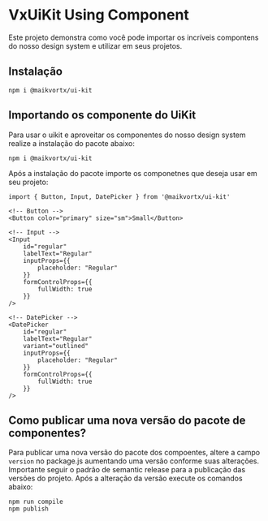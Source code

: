 # VxUiKit Using Component

Este projeto demonstra como você pode importar os incríveis compontens do nosso design system e utilizar em seus projetos.

## Instalação

```
npm i @maikvortx/ui-kit
```

## Importando os componente do UiKit

Para usar o uikit e aproveitar os componentes do nosso design system realize a instalação do pacote abaixo:

```
npm i @maikvortx/ui-kit
```

Após a instalação do pacote importe os componetnes que deseja usar em seu projeto:

```
import { Button, Input, DatePicker } from '@maikvortx/ui-kit'

<!-- Button -->
<Button color="primary" size="sm">Small</Button>

<!-- Input -->
<Input
    id="regular"
    labelText="Regular"
    inputProps={{
        placeholder: "Regular"
    }}
    formControlProps={{
        fullWidth: true
    }}
/>

<!-- DatePicker -->
<DatePicker
    id="regular"
    labelText="Regular"
    variant="outlined"
    inputProps={{
        placeholder: "Regular"
    }}
    formControlProps={{
        fullWidth: true
    }}
/>

```

## Como publicar uma nova versão do pacote de componentes?

Para publicar uma nova versão do pacote dos compoentes, altere a campo `version` no package.js aumentando uma versão conforme suas alterações. Importante seguir o padrão de semantic release para a publicação das versões do projeto. Após a alteração da versão execute os comandos abaixo:

```
npm run compile
npm publish
```